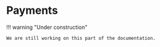 # Payments

!!! warning "Under construction"

    We are still working on this part of the documentation.
